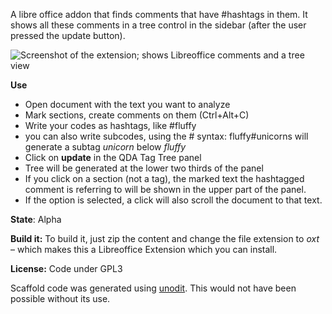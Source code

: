 A libre office addon that finds comments that have #hashtags in them. It shows all these comments in a tree control in the sidebar (after the user pressed the update button). 

![Screenshot of the extension; shows Libreoffice comments and a tree view](http://imgur.com/a/hbvtm)

**Use**

* Open document with the text you want to analyze
* Mark sections, create comments on them (Ctrl+Alt+C)
* Write your codes as hashtags, like #fluffy
 * you can also write subcodes, using the # syntax: fluffy#unicorns will generate a subtag *unicorn* below *fluffy*
* Click on **update** in the QDA Tag Tree panel
* Tree will be generated at the lower two thirds of the panel
 * If you click on a section (not a tag), the marked text the hashtagged comment is referring to will be shown in the upper part of the panel.
 * If the option is selected, a click will also scroll the document to that text.


**State**: Alpha

**Build it:** To build it, just zip the content and change the file extension to *oxt* – which makes this a Libreoffice Extension which you can install. 



**License:** Code under GPL3

Scaffold code was generated using [unodit](https://github.com/kelsa-pi/unodit). This would not have been possible without its use.
